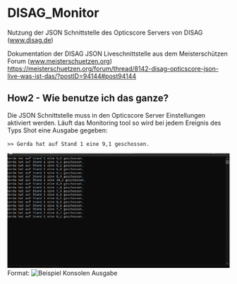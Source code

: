 # DISAG_Monitor
Nutzung der JSON Schnittstelle des Opticscore Servers von DISAG (www.disag.de)


Dokumentation der DISAG JSON Liveschnittstelle aus dem Meisterschützen Forum (www.meisterschuetzen.org)
https://meisterschuetzen.org/forum/thread/8142-disag-opticscore-json-live-was-ist-das/?postID=94144#post94144


## How2 - Wie benutze ich das ganze?

Die JSON Schnittstelle muss in den Opticscore Server Einstellungen aktiviert werden.
Läuft das Monitoring tool so wird bei jedem Ereignis des Typs Shot eine Ausgabe gegeben:
```
>> Gerda hat auf Stand 1 eine 9,1 geschossen.
```

![GitHub Logo](/Dokumentation/console.PNG)
Format: ![Beispiel Konsolen Ausgabe](url)
